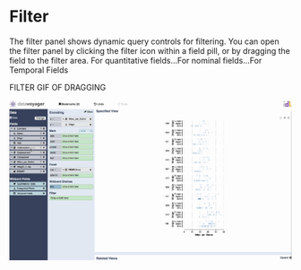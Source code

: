 # Filter

The filter panel shows dynamic query controls for filtering. You can open the filter panel by clicking the filter icon within a field pill, or by dragging the field to the filter area. For quantitative fields...For nominal fields...For Temporal Fields

FILTER GIF OF DRAGGING  



![](../.gitbook/assets/filtering.gif)

